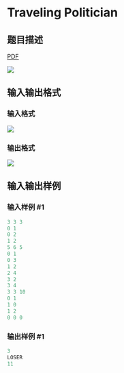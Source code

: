 # Traveling Politician

## 题目描述

[problemUrl]: https://uva.onlinejudge.org/index.php?option=com_onlinejudge&Itemid=8&category=17&page=show_problem&problem=1484

[PDF](https://uva.onlinejudge.org/external/105/p10543.pdf)

![](https://cdn.luogu.com.cn/upload/vjudge_pic/UVA10543/b89fd4a551a9278b956c79b4e390e6ce26d7002c.png)

## 输入输出格式

### 输入格式

![](https://cdn.luogu.com.cn/upload/vjudge_pic/UVA10543/c0e06e9dd0d4cfb7d602e83b151a10e04694cf92.png)

### 输出格式

![](https://cdn.luogu.com.cn/upload/vjudge_pic/UVA10543/59ee119b3043f7b0072ae3516dae835cba32ac7c.png)

## 输入输出样例

### 输入样例 #1

```cpp
3 3 3
0 1
0 2
1 2
5 6 5
0 1
0 3
1 2
2 4
3 2
3 4
3 3 10
0 1
1 0
1 2
0 0 0
```


### 输出样例 #1

```cpp
3
LOSER
11
```



